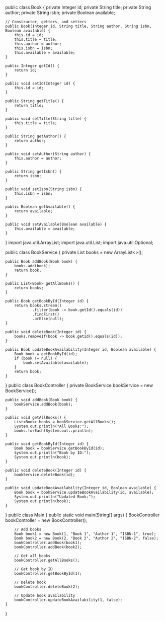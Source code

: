 public class Book {
    private Integer id;
    private String title;
    private String author;
    private String isbn;
    private Boolean available;

    // Constructor, getters, and setters
    public Book(Integer id, String title, String author, String isbn, Boolean available) {
        this.id = id;
        this.title = title;
        this.author = author;
        this.isbn = isbn;
        this.available = available;
    }

    public Integer getId() {
        return id;
    }

    public void setId(Integer id) {
        this.id = id;
    }

    public String getTitle() {
        return title;
    }

    public void setTitle(String title) {
        this.title = title;
    }

    public String getAuthor() {
        return author;
    }

    public void setAuthor(String author) {
        this.author = author;
    }

    public String getIsbn() {
        return isbn;
    }

    public void setIsbn(String isbn) {
        this.isbn = isbn;
    }

    public Boolean getAvailable() {
        return available;
    }

    public void setAvailable(Boolean available) {
        this.available = available;
    }
}
import java.util.ArrayList;
import java.util.List;
import java.util.Optional;

public class BookService {
    private List<Book> books = new ArrayList<>();

    public Book addBook(Book book) {
        books.add(book);
        return book;
    }

    public List<Book> getAllBooks() {
        return books;
    }

    public Book getBookById(Integer id) {
        return books.stream()
                .filter(book -> book.getId().equals(id))
                .findFirst()
                .orElse(null);
    }

    public void deleteBook(Integer id) {
        books.removeIf(book -> book.getId().equals(id));
    }

    public Book updateBookAvailability(Integer id, Boolean available) {
        Book book = getBookById(id);
        if (book != null) {
            book.setAvailable(available);
        }
        return book;
    }
} 
public class BookController {
    private BookService bookService = new BookService();

    public void addBook(Book book) {
        bookService.addBook(book);
    }

    public void getAllBooks() {
        List<Book> books = bookService.getAllBooks();
        System.out.println("All Books:");
        books.forEach(System.out::println);
    }

    public void getBookById(Integer id) {
        Book book = bookService.getBookById(id);
        System.out.println("Book by ID:");
        System.out.println(book);
    }

    public void deleteBook(Integer id) {
        bookService.deleteBook(id);
    }

    public void updateBookAvailability(Integer id, Boolean available) {
        Book book = bookService.updateBookAvailability(id, available);
        System.out.println("Updated Book:");
        System.out.println(book);
    }
}
public class Main {
    public static void main(String[] args) {
        BookController bookController = new BookController();

        // Add books
        Book book1 = new Book(1, "Book 1", "Author 1", "ISBN-1", true);
        Book book2 = new Book(2, "Book 2", "Author 2", "ISBN-2", false);
        bookController.addBook(book1);
        bookController.addBook(book2);

        // Get all books
        bookController.getAllBooks();

        // Get book by ID
        bookController.getBookById(1);

        // Delete book
        bookController.deleteBook(2);

        // Update book availability
        bookController.updateBookAvailability(1, false);
    }
}
